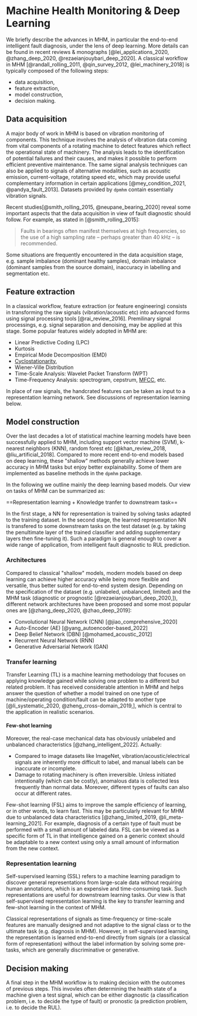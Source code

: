 # Machine Health Monitoring & Deep Learning

We briefly describe the advances in MHM, in particular the end-to-end intelligent fault diagnosis, under the lens of deep learning. More details can be found in recent reviews & monographs [@lei_applications_2020, @zhang_deep_2020, @rezaeianjouybari_deep_2020]. A classical workflow in MHM [@randall_rolling_2011, @qin_survey_2012, @lei_machinery_2018] is typically composed of the following steps:

- data acquisition,
- feature extraction,
- model construction,
- decision making.

## Data acquisition
A major body of work in MHM is based on vibration monitoring of components. This technique involves the analysis of vibration data coming from vital components of a rotating machine to detect features which reflect the operational state of machinery. The analysis leads to the identification of potential failures and their causes, and makes it possible to perform efficient preventive maintenance. The same signal analysis techniques can also be applied to signals of alternative modalities, such as acoustic emission, current-voltage, rotating speed etc, which may provide useful complementary information in certain applications [@mey_condition_2021, @pandya_fault_2013]. Datasets provided by `dpmhm` contain essentially vibration signals.

Recent studies[@smith_rolling_2015, @neupane_bearing_2020] reveal some important aspects that the data acquisition in view of fault diagnostic should follow. For example, as stated in [@smith_rolling_2015]:
<!-- !!! quote -->
> Faults in bearings often manifest themselves at high frequencies, so the use of a high sampling rate – perhaps greater than 40 kHz – is recommended.

Some situations are frequently encountered in the data acquisition stage, e.g.
sample imbalance (dominant healthy samples), domain imbalance (dominant samples from the source domain), inaccuracy in labelling and segmentation etc.

## Feature extraction
In a classical workflow, feature extraction (or feature engineering) consists in transforming the raw signals (vibration/acoustic etc) into advanced forms using signal processing tools [@rai_review_2016]. Premilinary signal processings, e.g. signal separation and denoising, may be applied at this stage. Some popular features widely adopted in MHM are:

- Linear Predictive Coding (LPC)
- Kurtosis
- Empirical Mode Decomposition (EMD)
- [Cyclostationarity](https://en.wikipedia.org/wiki/Cyclostationary_process),
- Wiener-Ville Distribution
- Time-Scale Analysis: Wavelet Packet Transform (WPT)
- Time-Frequency Analysis: spectrogram, cepstrum, [MFCC](https://en.wikipedia.org/wiki/Mel-frequency_cepstrum), etc.

In place of raw signals, the handcrated features can be taken as input to a representation learning network. See discussions of representation learning below.

## Model construction
Over the last decades a lot of statistical machine learning models have been successfully applied to MHM, including support vector machine (SVM), k-nearest neighbors (KNN), random forest etc [@khan_review_2018, @liu_artificial_2018]. Compared to more recent end-to-end models based on deep learning, these "shallow" methods generally achieve lower accuracy in MHM tasks but enjoy better explainability. Some of them are implemented as baseline methods in the `dpmhm` package.

In the following we outline mainly the deep learning based models. Our view on tasks of MHM can be summarized as:

==Representation learning + Knowledge tranfer to downstream task==

In the first stage, a NN for representation is trained by solving tasks adapted to the training dataset. In the second stage, the learned representation NN is transfered to some downstream tasks on the test dataset (e.g. by taking the penultimate layer of the trained classifier and adding supplementary layers then fine-tuning it). Such a paradigm is general enough to cover a wide range of application, from intelligent fault diagnostic to RUL prediction.

### Architectures
Compared to classical "shallow" models, modern models based on deep learning can achieve higher accuracy while being more flexible and versatile, thus better suited for end-to-end system design. Depending on the specification of the dataset (e.g. unlabeled, unbalanced, limited) and the MHM task (diagnostic or prognostic [@rezaeianjouybari_deep_2020,]), different network architectures have been proposed and some most popular ones are [@zhang_deep_2020, @zhao_deep_2019]:

- Convolutional Neural Network (CNN) [@jiao_comprehensive_2020]
- Auto-Encoder (AE) [@yang_autoencoder-based_2022]
- Deep Belief Network (DBN) [@mohamed_acoustic_2012]
- Recurrent Neural Network (RNN)
- Generative Adversarial Network (GAN)
<!-- - Capsule -->

### Transfer learning
Transfer Learning (TL) is a machine learning methodology that focuses on applying knowledge gained while solving one problem to a different but related problem. It has received considerable attention in MHM and helps answer the question of whether a model trained on one type of machine/operating condition/fault can be adapted to another type [@li_systematic_2020, @zheng_cross-domain_2019,], which is central to the application in realistic scenarios.

#### Few-shot learning
Moreover, the real-case mechanical data has obviously unlabeled and unbalanced characteristics [@zhang_intelligent_2022]. Actually:

- Compared to image datasets like ImageNet, vibration/acoustic/electrical signals are inherently more difficult to label, and manual labels can be inaccurate or incomplete.
- Damage to rotating machinery is often irreversible. Unless initiated intentionally (which can be costly), anomalous data is collected less frequently than normal data. Moreover, different types of faults can also occur at different rates.

Few-shot learning (FSL) aims to improve the sample efficiency of learning, or in other words, to learn fast. This may be particularly relevant for MHM due to unbalanced data characteristics [@zhang_limited_2019, @li_meta-learning_2021]. For example, diagnosis of a certain type of fault must be performed with a small amount of labeled data. FSL can be viewed as a specific form of TL in that intelligence gained on a generic context should be adaptable to a new context using only a small amount of information from the new context.

### Representation learning
<!-- Given the important role of tranfer learning as well as the success of invariant feature learning by various deep architectures, it seems natural to separate a MHM task into the up-stream task of representation learning and the down-stream task of transfer learning. -->

<!-- #### Self-supervised learning -->

Self-supervised learning (SSL) refers to a machine learning paradigm
to discover general representations from large-scale data without requiring human annotations, which is an expensive and time-consuming task.
Such representations are useful for downstream learning tasks. Our view is that self-supervised representation learning is the key to transfer learning and few-shot learning in the context of MHM.

Classical representations of signals as time-frequency or time-scale features are manually designed and not adaptive to the signal class or to the ultimate task (e.g. diagnosis in MHM). However, in self-supervised learning, the representation is learned end-to-end directly from signals (or a classical form of representation) without the label information by solving some pre-tasks, which are generally discriminative or generative.

<!-- Among the models implemented in `dpmhm`, e.g. supervised (CNN) or unsupervised (auto-encoder), the SSL models take center stage: representations are first obtained by SSL on a meta-dataset (e.g. union of multiple datasets) then tranfered to a new dataset via a specific downstream task (e.g. diagnosis or prognosis). -->

## Decision making
A final step in the MHM workflow is to making decision with the outcomes of previous steps. This invovles often determining the health state of a machine given a test signal, which can be either diagnostic (a classification problem, i.e. to decide the type of fault) or pronostic (a prediction problem, i.e. to decide the RUL).

<!-- ### Intelligent fault diagnostics -->

<!-- ### RUL & prognostics

Prognostics aims at determining whether a failure of an engineered system (e.g., a nuclear power plant) is impending and estimating the remaining useful life (RUL) before the failure occurs. The traditional data-driven prognostic approach is to construct multiple candidate algorithms using a training data set, evaluate their respective performance using a testing data set, and select the one with the best performance while discarding all the others.

This approach has three shortcomings: (i) the selected standalone algorithm may not be robust; (ii) it wastes the resources for constructing the algorithms that are discarded; (iii) it requires the testing data in addition to the training data.

To overcome these drawbacks, this paper proposes an ensemble data-driven prognostic approach which combines multiple member algorithms with a weighted-sum formulation. Three weighting schemes, namely the accuracy-based weighting, diversity-based weighting and optimization-based weighting, are proposed to determine the weights of member algorithms. The k-fold cross validation (CV) is employed to estimate the prediction error required by the weighting schemes. The results obtained from three case studies suggest that the ensemble approach with any weighting scheme gives more accurate RUL predictions compared to any sole algorithm when member algorithms producing diverse RUL predictions have comparable prediction accuracy and that the optimization-based weighting scheme gives the best overall performance among the three weighting schemes. -->